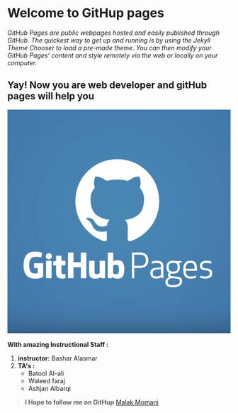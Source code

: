 # Welcome to GitHup pages 

*GitHub Pages are public webpages hosted and easily published through GitHub. The quickest way to get up and running is by using the Jekyll Theme Chooser to load a pre-made theme. You can then modify your GitHub Pages’ content and style remotely via the web or locally on your computer.*

## Yay! Now you are web developer and gitHub pages will help you 

![gitHubPages](https://raw.githubusercontent.com/github/explore/80688e429a7d4ef2fca1e82350fe8e3517d3494d/collections/github-pages-examples/github-pages-examples.png)

**With amazing Instructional Staff :**
1. **instructor:** Bashar Alasmar
2. **TA's :**
    - Batool Al-ali 
    - Waleed faraj
    - Ashjan Albarqi 

> **I Hope to follow me on GitHup** 
[Malak Momani](https://github.com/malakMomani)





